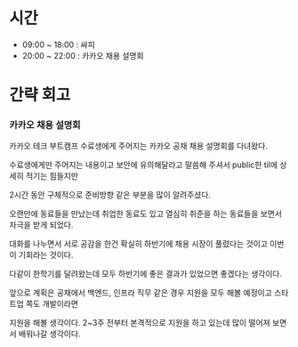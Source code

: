 # 시간

- 09:00 ~ 18:00 : 싸피
- 20:00 ~ 22:00 : 카카오 채용 설명회

# 간략 회고

### 카카오 채용 설명회

카카오 테크 부트캠프 수료생에게 주어지는 카카오 공채 채용 설명회를 다녀왔다.

수료생에게만 주어지는 내용이고 보안에 유의해달라고 말씀해 주셔서 public한 til에 상세히 적기는 힘들지만

2시간 동안 구체적으로 준비방향 같은 부분을 많이 알려주셨다.

오랜만에 동료들을 만났는데 취업한 동료도 있고 열심히 취준을 하는 동료들을 보면서 자극을 받게 되었다.

대화를 나누면서 서로 공감을 한건 확실히 하반기에 채용 시장이 풀렸다는 것이고 이번이 기회라는 것이다.

다같이 한학기를 달려왔는데 모두 하반기에 좋은 결과가 있었으면 좋겠다는 생각이다.

앞으로 계획은 공채에서 백엔드, 인프라 직무 같은 경우 지원을 모두 해볼 예정이고 스타트업 쪽도 개발이라면

지원을 해볼 생각이다. 2~3주 전부터 본격적으로 지원을 하고 있는데 많이 떨어져 보면서 배워나갈 생각이다.